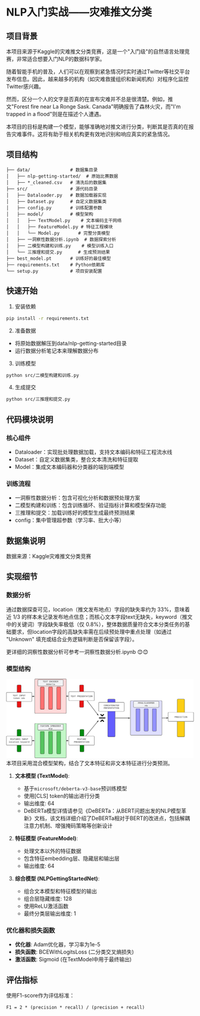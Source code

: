 # NLP入门实战——灾难推文分类

## 项目背景

本项目来源于Kaggle的灾难推文分类竞赛，这是一个"入门级"的自然语言处理竞赛，非常适合想要入门NLP的数据科学家。

随着智能手机的普及，人们可以在观察到紧急情况时实时通过Twitter等社交平台发布信息。因此，越来越多的机构（如灾难救援组织和新闻机构）对程序化监控Twitter感兴趣。

然而，区分一个人的文字是否真的在宣布灾难并不总是很清楚。例如，推文"Forest fire near La Ronge Sask. Canada"明确报告了森林火灾，而"I'm trapped in a flood"则是在描述个人遭遇。

本项目的目标是构建一个模型，能够准确地对推文进行分类，判断其是否真的在报告灾难事件。这将有助于相关机构更有效地识别和响应真实的紧急情况。

## 项目结构

```
├── data/               # 数据集目录
│   ├── nlp-getting-started/  # 原始比赛数据
│   ├── *_cleaned.csv   # 清洗后的数据集
├── src/                # 源代码目录
│   ├── Dataloader.py   # 数据加载器实现
│   ├── Dataset.py      # 自定义数据集类
│   ├── config.py       # 训练配置参数
│   ├── model/          # 模型架构
│   │   ├── TextModel.py    # 文本编码主干网络
│   │   ├── FeatureModel.py # 特征工程模块
│   │   └── Model.py       # 完整分类模型
│   ├── 一洞察性数据分析.ipynb  # 数据探索分析
│   ├── 二模型构建和训练.py    # 模型训练入口
│   └── 三推理和提交.py      # 生成预测结果
├── best_model.pt       # 训练好的最佳模型
├── requirements.txt    # Python依赖库
└── setup.py            # 项目安装配置
```

## 快速开始

1. 安装依赖
```bash
pip install -r requirements.txt
```

2. 准备数据
- 将原始数据解压到data/nlp-getting-started目录
- 运行数据分析笔记本来理解数据分布

3. 训练模型
```bash
python src/二模型构建和训练.py 
```

4. 生成提交
```bash
python src/三推理和提交.py 
```

## 代码模块说明

### 核心组件
- Dataloader：实现批处理数据加载，支持文本编码和特征工程流水线
- Dataset：自定义数据集类，整合文本清洗和特征提取
- Model：集成文本编码器和分类器的端到端模型

### 训练流程
- 一洞察性数据分析：包含可视化分析和数据预处理方案
- 二模型构建和训练：包含训练循环、验证指标计算和模型保存功能
- 三推理和提交：加载训练好的模型生成最终预测结果
- config：集中管理超参数（学习率、批大小等）

## 数据集说明
数据来源：Kaggle灾难推文分类竞赛

## 实现细节
### 数据分析

通过数据探查可见，location（推文发布地点）字段的缺失率约为 33%，意味着近 1/3 的样本未记录发布地点信息；而核心文本字段text无缺失，keyword（推文中的关键词）字段缺失率极低（仅 0.8%），整体数据质量符合文本分类任务的基础要求，但location字段的高缺失率需在后续预处理中重点处理（如通过 "Unknown" 填充或结合业务逻辑判断是否保留该字段）。

更详细的洞察性数据分析可参考一洞察性数据分析.ipynb 😊😊


### 模型结构
![nlpgettingstartednet](assets/nlpgettingstartednet.svg)
本项目采用混合模型架构，结合了文本特征和非文本特征进行分类预测。
1. **文本模型 (TextModel)**:
   - 基于`microsoft/deberta-v3-base`预训练模型
   - 使用[CLS] token的输出进行分类
   - 输出维度: 64
   - DeBERTa模型详情请参见《DeBERTa：从BERT问题出发的NLP模型革新》文档，该文档详细介绍了DeBERTa相对于BERT的改进点，包括解耦注意力机制、增强掩码策略等创新设计

2. **特征模型 (FeatureModel)**:
   - 处理文本以外的特征数据
   - 包含特征embedding层、隐藏层和输出层
   - 输出维度: 64

3. **综合模型 (NLPGettingStartedNet)**:
   - 组合文本模型和特征模型的输出
   - 组合层隐藏维度: 128
   - 使用ReLU激活函数
   - 最终分类层输出维度: 1

### 优化器和损失函数
- **优化器**: Adam优化器，学习率为1e-5
- **损失函数**: BCEWithLogitsLoss (二分类交叉熵损失)
- **激活函数**: Sigmoid (在TextModel中用于最终输出)

## 评估指标
使用F1-score作为评估标准：
```
F1 = 2 * (precision * recall) / (precision + recall)
```
